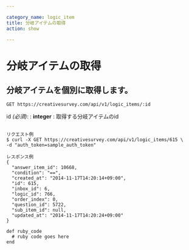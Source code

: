 ```yaml
---

category_name: logic_item
title: 分岐アイテムの取得
action: show

---
```


# 分岐アイテムの取得

## 分岐アイテムを個別に取得します。

`GET https://creativesurvey.com/api/v1/logic_items/:id`

id _(必須)_:
: __integer__
: 取得する分岐アイテムのid

~~~

リクエスト例
$ curl -X GET https://creativesurvey.com/api/v1/logic_items/615 \
-d "auth_token=sample_auth_token"

レスポンス例
{
  "answer_item_id": 10668,
  "condition": "==",
  "created_at": "2014-11-17T14:20:14+09:00",
  "id": 615,
  "inbox_id": 6,
  "logic_id": 766,
  "order_index": 0,
  "question_id": 5722,
  "sub_item_id": null,
  "updated_at": "2014-11-17T14:20:24+09:00"
}

~~~

~~~
def ruby_code
  # ruby code goes here
end
~~~

